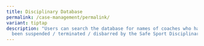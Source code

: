 ```yaml
---
title: Disciplinary Database
permalink: /case-management/permalink/
variant: tiptap
description: "Users can search the database for names of coaches who have have
  been suspended / terminated / disbarred by the Safe Sport Disciplinary Panel "
---
```

